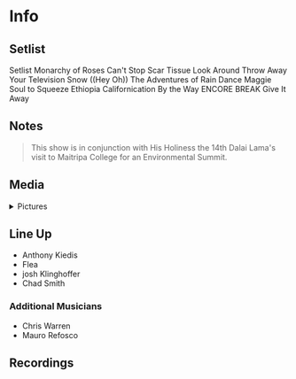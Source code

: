 # Info

## Setlist

Setlist
Monarchy of Roses
Can't Stop
Scar Tissue
Look Around
Throw Away Your Television
Snow ((Hey Oh))
The Adventures of Rain Dance Maggie
Soul to Squeeze
Ethiopia
Californication
By the Way
ENCORE BREAK
Give It Away

## Notes

> This show is in conjunction with His Holiness the 14th Dalai Lama's visit to Maitripa College for an Environmental Summit.

## Media 

<details>
  <summary>Pictures</summary>
  <!--<img alt="Setlist" title="Setlist" src="_.jpg" height="200" />-->
</details>

## Line Up

* Anthony Kiedis
* Flea
* josh Klinghoffer
* Chad Smith

### Additional Musicians
* Chris Warren  
* Mauro Refosco

## Recordings

